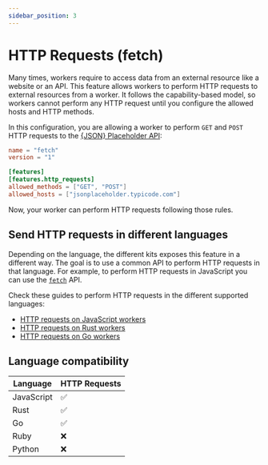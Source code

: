 ```yaml
---
sidebar_position: 3
---
```


# HTTP Requests (fetch)

Many times, workers require to access data from an external resource like a website or an API. This feature allows workers to perform HTTP requests to external resources from a worker. It follows the capability-based model, so workers cannot perform any HTTP request until you configure the allowed hosts and HTTP methods.

In this configuration, you are allowing a worker to perform `GET` and `POST` HTTP requests to the [{JSON} Placeholder API](https://jsonplaceholder.typicode.com/):

```toml
name = "fetch"
version = "1"

[features]
[features.http_requests]
allowed_methods = ["GET", "POST"]
allowed_hosts = ["jsonplaceholder.typicode.com"]
```

Now, your worker can perform HTTP requests following those rules.

## Send HTTP requests in different languages

Depending on the language, the different kits exposes this feature in a different way. The goal is to use a common API to perform HTTP requests in that language. For example, to perform HTTP requests in JavaScript you can use the [`fetch`](https://developer.mozilla.org/en-US/docs/Web/API/Fetch_API) API.

Check these guides to perform HTTP requests in the different supported languages:

* [HTTP requests on JavaScript workers](../languages/javascript.md#send-an-http-request-fetch)
* [HTTP requests on Rust workers](../languages/rust.md#send-an-http-request)
* [HTTP requests on Go workers](../languages/go.md#send-an-http-request)

## Language compatibility

| Language | HTTP Requests |
| --- | --- |
| JavaScript | ✅ |
| Rust | ✅ |
| Go | ✅ |
| Ruby | ❌ |
| Python | ❌ |
